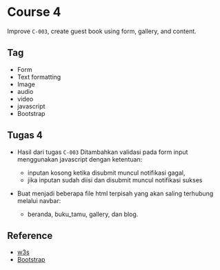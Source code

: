 # Course 4
Improve `C-003`, create guest book using form, gallery, and content.

## Tag 
- Form
- Text formatting
- Image
- audio
- video
- javascript
- Bootstrap

## Tugas 4
- Hasil dari tugas `C-003` Ditambahkan validasi pada form input menggunakan javascript dengan ketentuan:
  - inputan kosong ketika disubmit muncul notifikasi gagal, 
  - jika inputan sudah diisi dan disubmit muncul notifikasi sukses

- Buat menjadi beberapa file html terpisah yang akan saling terhubung melalui navbar:
  - beranda, buku_tamu, gallery, dan blog.


## Reference
- [w3s](https://www.w3schools.com/html/default.asp)
- [Bootstrap](https://getbootstrap.com/)

